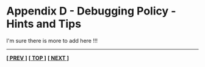 # Appendix D - Debugging Policy - Hints and Tips

I'm sure there is more to add here !!!

<!-- %CUTHERE% -->

---
**[[ PREV ]](selinux_cmds.md)** **[[ TOP ]](#)** **[[ NEXT ]](policy_validation_example.md)**
